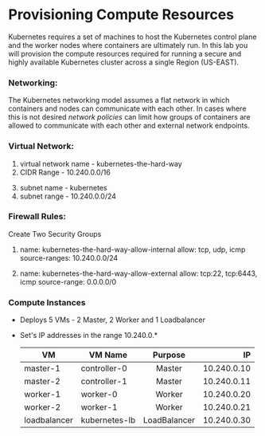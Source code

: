 # Provisioning Compute Resources

Kubernetes requires a set of machines to host the Kubernetes control plane and the worker nodes where containers are ultimately run. In this lab you will provision the compute resources required for running a secure and highly available Kubernetes cluster across a single Region (US-EAST).


### Networking:

The Kubernetes networking model assumes a flat network in which containers and nodes can communicate with each other. In cases where this is not desired *network policies* can limit how groups of containers are allowed to communicate with each other and external network endpoints.

### Virtual Network:
1. virtual network name - kubernetes-the-hard-way
2. CIDR Range - 10.240.0.0/16 
<!-- A subnet must be provisioned with an IP address range large enough to assign a private IP address to each node in the Kubernetes cluster -->

3. subnet name - kubernetes
4. subnet range - 10.240.0.0/24

### Firewall Rules:
Create Two Security Groups
1. name: kubernetes-the-hard-way-allow-internal 
   allow: tcp, udp, icmp
   source-ranges: 10.240.0.0/24

2. name: kubernetes-the-hard-way-allow-external
   allow: tcp:22, tcp:6443, icmp
   source-range: 0.0.0.0/0

### Compute Instances
- Deploys 5 VMs - 2 Master, 2 Worker and 1 Loadbalancer

- Set's IP addresses in the range 10.240.0.*

    | VM            |  VM Name               | Purpose       | IP           | 
    | ------------  | ---------------------- |:-------------:| ------------:| 
    | master-1      | controller-0           | Master        | 10.240.0.10  | 
    | master-2      | controller-1           | Master        | 10.240.0.11  | 
    | worker-1      | worker-0               | Worker        | 10.240.0.20  | 
    | worker-2      | worker-1               | Worker        | 10.240.0.21  | 
    | loadbalancer  | kubernetes-lb          | LoadBalancer  | 10.240.0.30  | 

 